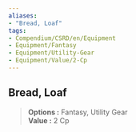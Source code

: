 ```yaml
---
aliases:
- "Bread, Loaf"
tags:
- Compendium/CSRD/en/Equipment
- Equipment/Fantasy
- Equipment/Utility-Gear
- Equipment/Value/2-Cp
---
```


  
## Bread, Loaf  
  
>  
> **Options :** Fantasy, Utility Gear  
> **Value :** 2 Cp